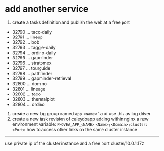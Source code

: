 add another service
===================

1. create a tasks definition and publish the web at a free port 
 * 32790 ... taco-daily
 * 32791 ... lineup
 * 32792 ... bob
 * 32793 ... taggle-daily
 * 32794 ... ordino-daily
 * 32795 ... gapminder
 * 32796 ... stratomex
 * 32797 ... tourguide
 * 32798 ... pathfinder
 * 32799 ... gapminder-retrieval
 * 32800 ... domino
 * 32801 ... lineage
 * 32802 ... taco
 * 32803 ... thermalplot
 * 32804 ... ordino
1. create a new log group named `app_<Name`>` and use this as log driver
1. create a new task revision of caleydoapp
 adding within nginx a new environment variable: `PHOVEA_APP_<NAME>` `<Name>;<Domain>;cluster:<Port>`
how to access other links on the same cluster instance
------------------------------------------------------
use private ip of the cluster instance and a free port cluster/10.0.1.172
